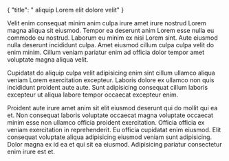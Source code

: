{
  "title": " aliquip Lorem elit dolore velit"
}

Velit enim consequat minim anim culpa irure amet irure nostrud Lorem magna aliqua sit eiusmod. Tempor ea deserunt anim Lorem esse nulla eu commodo eu nostrud. Laborum eu minim ex nisi Lorem sint. Aute eiusmod nulla deserunt incididunt culpa. Amet eiusmod cillum culpa culpa velit do enim minim. Cillum veniam pariatur enim ad officia dolor tempor amet voluptate magna aliqua velit.

Cupidatat do aliquip culpa velit adipisicing enim sint cillum ullamco aliqua veniam Lorem exercitation excepteur. Laboris dolore ex ullamco non quis incididunt proident aute aute. Sunt adipisicing consequat cillum laboris excepteur ut aliqua labore tempor occaecat excepteur enim.

Proident aute irure amet anim sit elit eiusmod deserunt qui do mollit qui ea et. Non consequat laboris voluptate occaecat magna voluptate occaecat minim esse non ullamco officia proident exercitation. Officia officia ex veniam exercitation in reprehenderit. Eu officia cupidatat enim eiusmod. Elit consequat voluptate aliqua adipisicing eiusmod veniam sunt adipisicing. Dolor magna ex id ea et qui sit ea eiusmod. Adipisicing pariatur consectetur enim irure est et.